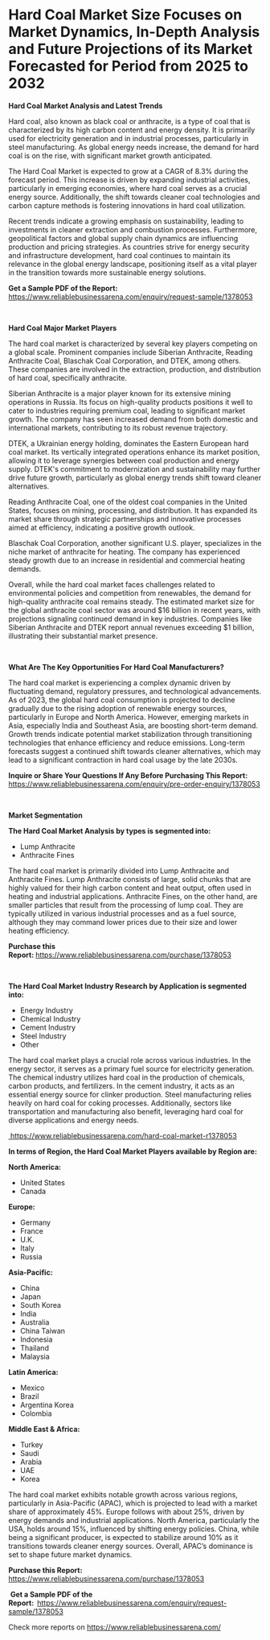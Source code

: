 <p><h1>Hard Coal Market Size Focuses on Market Dynamics, In-Depth Analysis and Future Projections of its Market Forecasted for Period from 2025 to 2032</h1></p><p><strong>Hard Coal Market Analysis and Latest Trends</strong></p>
<p><p>Hard coal, also known as black coal or anthracite, is a type of coal that is characterized by its high carbon content and energy density. It is primarily used for electricity generation and in industrial processes, particularly in steel manufacturing. As global energy needs increase, the demand for hard coal is on the rise, with significant market growth anticipated.</p><p>The Hard Coal Market is expected to grow at a CAGR of 8.3% during the forecast period. This increase is driven by expanding industrial activities, particularly in emerging economies, where hard coal serves as a crucial energy source. Additionally, the shift towards cleaner coal technologies and carbon capture methods is fostering innovations in hard coal utilization. </p><p>Recent trends indicate a growing emphasis on sustainability, leading to investments in cleaner extraction and combustion processes. Furthermore, geopolitical factors and global supply chain dynamics are influencing production and pricing strategies. As countries strive for energy security and infrastructure development, hard coal continues to maintain its relevance in the global energy landscape, positioning itself as a vital player in the transition towards more sustainable energy solutions.</p></p>
<p><strong>Get a Sample PDF of the Report:&nbsp;</strong> <a href="https://www.reliablebusinessarena.com/enquiry/request-sample/1378053?utm_campaign=2930&utm_medium=2&utm_source=Github&utm_content=ia&utm_term=02042025&utm_id=hard-coal">https://www.reliablebusinessarena.com/enquiry/request-sample/1378053</a></p>
<p>&nbsp;</p>
<p><strong>Hard Coal Major Market Players</strong></p>
<p><p>The hard coal market is characterized by several key players competing on a global scale. Prominent companies include Siberian Anthracite, Reading Anthracite Coal, Blaschak Coal Corporation, and DTEK, among others. These companies are involved in the extraction, production, and distribution of hard coal, specifically anthracite.</p><p>Siberian Anthracite is a major player known for its extensive mining operations in Russia. Its focus on high-quality products positions it well to cater to industries requiring premium coal, leading to significant market growth. The company has seen increased demand from both domestic and international markets, contributing to its robust revenue trajectory.</p><p>DTEK, a Ukrainian energy holding, dominates the Eastern European hard coal market. Its vertically integrated operations enhance its market position, allowing it to leverage synergies between coal production and energy supply. DTEK's commitment to modernization and sustainability may further drive future growth, particularly as global energy trends shift toward cleaner alternatives.</p><p>Reading Anthracite Coal, one of the oldest coal companies in the United States, focuses on mining, processing, and distribution. It has expanded its market share through strategic partnerships and innovative processes aimed at efficiency, indicating a positive growth outlook. </p><p>Blaschak Coal Corporation, another significant U.S. player, specializes in the niche market of anthracite for heating. The company has experienced steady growth due to an increase in residential and commercial heating demands.</p><p>Overall, while the hard coal market faces challenges related to environmental policies and competition from renewables, the demand for high-quality anthracite coal remains steady. The estimated market size for the global anthracite coal sector was around $16 billion in recent years, with projections signaling continued demand in key industries. Companies like Siberian Anthracite and DTEK report annual revenues exceeding $1 billion, illustrating their substantial market presence.</p></p>
<p>&nbsp;</p>
<p><strong>What Are The Key Opportunities For Hard Coal Manufacturers?</strong></p>
<p><p>The hard coal market is experiencing a complex dynamic driven by fluctuating demand, regulatory pressures, and technological advancements. As of 2023, the global hard coal consumption is projected to decline gradually due to the rising adoption of renewable energy sources, particularly in Europe and North America. However, emerging markets in Asia, especially India and Southeast Asia, are boosting short-term demand. Growth trends indicate potential market stabilization through transitioning technologies that enhance efficiency and reduce emissions. Long-term forecasts suggest a continued shift towards cleaner alternatives, which may lead to a significant contraction in hard coal usage by the late 2030s.</p></p>
<p><strong>Inquire or Share Your Questions If Any Before Purchasing This Report:</strong> <a href="https://www.reliablebusinessarena.com/enquiry/pre-order-enquiry/1378053?utm_campaign=2930&utm_medium=2&utm_source=Github&utm_content=ia&utm_term=02042025&utm_id=hard-coal">https://www.reliablebusinessarena.com/enquiry/pre-order-enquiry/1378053</a></p>
<p>&nbsp;</p>
<p><strong>Market Segmentation</strong></p>
<p><strong>The Hard Coal Market Analysis by types is segmented into:</strong></p>
<p><ul><li>Lump Anthracite</li><li>Anthracite Fines</li></ul></p>
<p><p>The hard coal market is primarily divided into Lump Anthracite and Anthracite Fines. Lump Anthracite consists of large, solid chunks that are highly valued for their high carbon content and heat output, often used in heating and industrial applications. Anthracite Fines, on the other hand, are smaller particles that result from the processing of lump coal. They are typically utilized in various industrial processes and as a fuel source, although they may command lower prices due to their size and lower heating efficiency.</p></p>
<p><strong>Purchase this Report:&nbsp;</strong><a href="https://www.reliablebusinessarena.com/purchase/1378053?utm_campaign=2930&utm_medium=2&utm_source=Github&utm_content=ia&utm_term=02042025&utm_id=hard-coal">https://www.reliablebusinessarena.com/purchase/1378053</a></p>
<p>&nbsp;</p>
<p><strong>The Hard Coal Market Industry Research by Application is segmented into:</strong></p>
<p><ul><li>Energy Industry</li><li>Chemical Industry</li><li>Cement Industry</li><li>Steel Industry</li><li>Other</li></ul></p>
<p><p>The hard coal market plays a crucial role across various industries. In the energy sector, it serves as a primary fuel source for electricity generation. The chemical industry utilizes hard coal in the production of chemicals, carbon products, and fertilizers. In the cement industry, it acts as an essential energy source for clinker production. Steel manufacturing relies heavily on hard coal for coking processes. Additionally, sectors like transportation and manufacturing also benefit, leveraging hard coal for diverse applications and energy needs.</p></p>
<p><a href="https://www.reliablebusinessarena.com/hard-coal-market-r1378053?utm_campaign=2930&utm_medium=2&utm_source=Github&utm_content=ia&utm_term=02042025&utm_id=hard-coal">&nbsp;https://www.reliablebusinessarena.com/hard-coal-market-r1378053</a></p>
<p><strong>In terms of Region, the Hard Coal Market Players available by Region are:</strong></p>
<p>
    <p> <strong> North America: </strong>
        <ul>
            <li>United States</li>
            <li>Canada</li>
        </ul>
        </p> 
    <p> <strong> Europe: </strong>
        <ul>
            <li>Germany</li>
            <li>France</li>
            <li>U.K.</li>
            <li>Italy</li>
            <li>Russia</li>
        </ul>
        </p> 
    <p> <strong> Asia-Pacific: </strong>
        <ul>
            <li>China</li>
            <li>Japan</li>
            <li>South Korea</li>
            <li>India</li>
            <li>Australia</li>
            <li>China Taiwan</li>
            <li>Indonesia</li>
            <li>Thailand</li>
            <li>Malaysia</li>
        </ul>
        </p> 
    <p> <strong> Latin America: </strong>
        <ul>
            <li>Mexico</li>
            <li>Brazil</li>
            <li>Argentina Korea</li>
            <li>Colombia</li>
        </ul>
        </p> 
    <p> <strong> Middle East & Africa: </strong>
        <ul>
            <li>Turkey</li>
            <li>Saudi</li>
            <li>Arabia</li>
            <li>UAE</li>
            <li>Korea</li>
        </ul>
    </p>
    </p>
<p><p>The hard coal market exhibits notable growth across various regions, particularly in Asia-Pacific (APAC), which is projected to lead with a market share of approximately 45%. Europe follows with about 25%, driven by energy demands and industrial applications. North America, particularly the USA, holds around 15%, influenced by shifting energy policies. China, while being a significant producer, is expected to stabilize around 10% as it transitions towards cleaner energy sources. Overall, APAC’s dominance is set to shape future market dynamics.</p></p>
<p><strong>Purchase this Report: </strong><a href="https://www.reliablebusinessarena.com/purchase/1378053?utm_campaign=2930&utm_medium=2&utm_source=Github&utm_content=ia&utm_term=02042025&utm_id=hard-coal">https://www.reliablebusinessarena.com/purchase/1378053</a></p>
<p>&nbsp;<strong>Get a Sample PDF of the Report:&nbsp;&nbsp;</strong><a href="https://www.reliablebusinessarena.com/enquiry/request-sample/1378053?utm_campaign=2930&utm_medium=2&utm_source=Github&utm_content=ia&utm_term=02042025&utm_id=hard-coal">https://www.reliablebusinessarena.com/enquiry/request-sample/1378053</a></p>
<p><strong></strong></p>
<p>Check more reports on <a href="https://www.reliablebusinessarena.com/?utm_campaign=2930&utm_medium=2&utm_source=Github&utm_content=ia&utm_term=02042025&utm_id=hard-coal">https://www.reliablebusinessarena.com/</a></p>